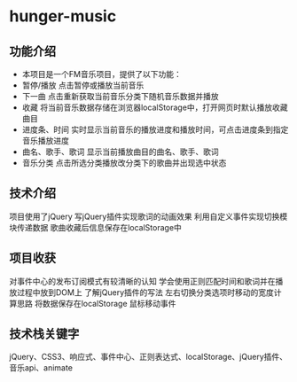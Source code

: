 # hunger-music

## 功能介绍

+ 本项目是一个FM音乐项目，提供了以下功能：
+ 暂停/播放
  点击暂停或播放当前音乐
+ 下一曲
  点击重新获取当前音乐分类下随机音乐数据并播放
+ 收藏
  将当前音乐数据存储在浏览器localStorage中，打开网页时默认播放收藏曲目
+ 进度条、时间
  实时显示当前音乐的播放进度和播放时间，可点击进度条到指定音乐播放进度
+ 曲名、歌手、歌词
  显示当前播放曲目的曲名、歌手、歌词
+ 音乐分类
  点击所选分类播放改分类下的歌曲并出现选中状态

## 技术介绍

项目使用了jQuery
写jQuery插件实现歌词的动画效果
利用自定义事件实现切换模块传递数据
歌曲收藏后信息保存在localStorage中

## 项目收获
对事件中心的发布订阅模式有较清晰的认知
学会使用正则匹配时间和歌词并在播放过程中放到DOM上
了解jQuery插件的写法
左右切换分类选项时移动的宽度计算思路
将数据保存在localStorage
鼠标移动事件

## 技术栈关键字
jQuery、CSS3、响应式、事件中心、正则表达式、localStorage、jQuery插件、音乐api、animate
